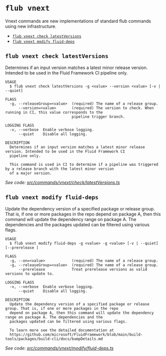 `flub vnext`
============

Vnext commands are new implementations of standard flub commands using new infrastructure.

* [`flub vnext check latestVersions`](#flub-vnext-check-latestversions)
* [`flub vnext modify fluid-deps`](#flub-vnext-modify-fluid-deps)

## `flub vnext check latestVersions`

Determines if an input version matches a latest minor release version. Intended to be used in the Fluid Framework CI pipeline only.

```
USAGE
  $ flub vnext check latestVersions -g <value> --version <value> [-v | --quiet]

FLAGS
  -g, --releaseGroup=<value>  (required) The name of a release group.
      --version=<value>       (required) The version to check. When running in CI, this value corresponds to the
                              pipeline trigger branch.

LOGGING FLAGS
  -v, --verbose  Enable verbose logging.
      --quiet    Disable all logging.

DESCRIPTION
  Determines if an input version matches a latest minor release version. Intended to be used in the Fluid Framework CI
  pipeline only.

  This command is used in CI to determine if a pipeline was triggered by a release branch with the latest minor version
  of a major version.
```

_See code: [src/commands/vnext/check/latestVersions.ts](https://github.com/microsoft/FluidFramework/blob/main/build-tools/packages/build-cli/src/commands/vnext/check/latestVersions.ts)_

## `flub vnext modify fluid-deps`

Update the dependency version of a specified package or release group. That is, if one or more packages in the repo depend on package A, then this command will update the dependency range on package A. The dependencies and the packages updated can be filtered using various flags.

```
USAGE
  $ flub vnext modify fluid-deps -g <value> -g <value> [-v | --quiet] [--prerelease ]

FLAGS
  -g, --on=<value>            (required) The name of a release group.
  -g, --releaseGroup=<value>  (required) The name of a release group.
      --prerelease            Treat prerelease versions as valid versions to update to.

LOGGING FLAGS
  -v, --verbose  Enable verbose logging.
      --quiet    Disable all logging.

DESCRIPTION
  Update the dependency version of a specified package or release group. That is, if one or more packages in the repo
  depend on package A, then this command will update the dependency range on package A. The dependencies and the
  packages updated can be filtered using various flags.

  To learn more see the detailed documentation at
  https://github.com/microsoft/FluidFramework/blob/main/build-tools/packages/build-cli/docs/bumpDetails.md
```

_See code: [src/commands/vnext/modify/fluid-deps.ts](https://github.com/microsoft/FluidFramework/blob/main/build-tools/packages/build-cli/src/commands/vnext/modify/fluid-deps.ts)_

